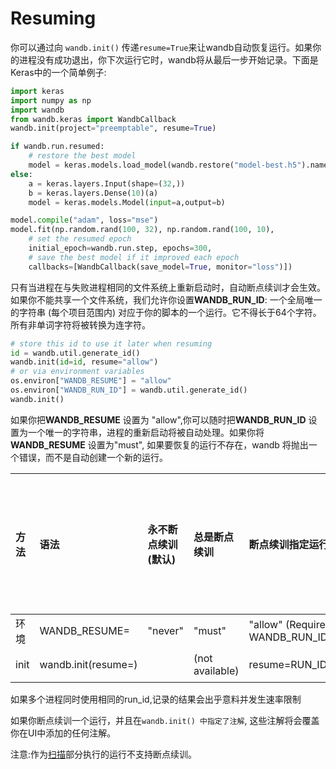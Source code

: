 # Resuming

你可以通过向 `wandb.init()` 传递`resume=True`来让wandb自动恢复运行。如果你的进程没有成功退出，你下次运行它时，wandb将从最后一步开始记录。下面是 Keras中的一个简单例子:

```python
import keras
import numpy as np
import wandb
from wandb.keras import WandbCallback
wandb.init(project="preemptable", resume=True)

if wandb.run.resumed:
    # restore the best model
    model = keras.models.load_model(wandb.restore("model-best.h5").name)
else:
    a = keras.layers.Input(shape=(32,))
    b = keras.layers.Dense(10)(a)
    model = keras.models.Model(input=a,output=b)

model.compile("adam", loss="mse")
model.fit(np.random.rand(100, 32), np.random.rand(100, 10),
    # set the resumed epoch
    initial_epoch=wandb.run.step, epochs=300,
    # save the best model if it improved each epoch
    callbacks=[WandbCallback(save_model=True, monitor="loss")])
```

 只有当进程在与失败进程相同的文件系统上重新启动时，自动断点续训才会生效。如果你不能共享一个文件系统，我们允许你设置**WANDB\_RUN\_ID**: 一个全局唯一的字符串 \(每个项目范围内\) 对应于你的脚本的一个运行。它不得长于64个字符。所有非单词字符将被转换为连字符。

```python
# store this id to use it later when resuming
id = wandb.util.generate_id()
wandb.init(id=id, resume="allow")
# or via environment variables
os.environ["WANDB_RESUME"] = "allow"
os.environ["WANDB_RUN_ID"] = wandb.util.generate_id()
wandb.init()
```

如果你把**WANDB\_RESUME** 设置为 "allow",你可以随时把**WANDB\_RUN\_ID** 设置为一个唯一的字符串，进程的重新启动将被自动处理。如果你将 **WANDB\_RESUME** 设置为"must", 如果要恢复的运行不存在，wandb 将抛出一个错误，而不是自动创建一个新的运行。

| 方法 | 语法 | 永不断点续训\(默认\) | 总是断点续训 | 断点续训指定运行ID | 从同一目录断点续训 |
| :--- | :--- | :--- | :--- | :--- | :--- |
|  环境 | WANDB\_RESUME= | "never" | "must" | "allow" \(Requires WANDB\_RUN\_ID=RUN\_ID\) | \(无效\) |
| init | wandb.init\(resume=\) | ​ | \(not available\) | resume=RUN\_ID | \(无效\) |

如果多个进程同时使用相同的run\_id,记录的结果会出乎意料并发生速率限制

如果你断点续训一个运行，并且在`wandb.init() 中指定了注解`, 这些注解将会覆盖你在UI中添加的任何注解。

注意:作为[扫描](https://docs.wandb.ai/v/zh-hans/sweeps-1)部分执行的运行不支持断点续训。

